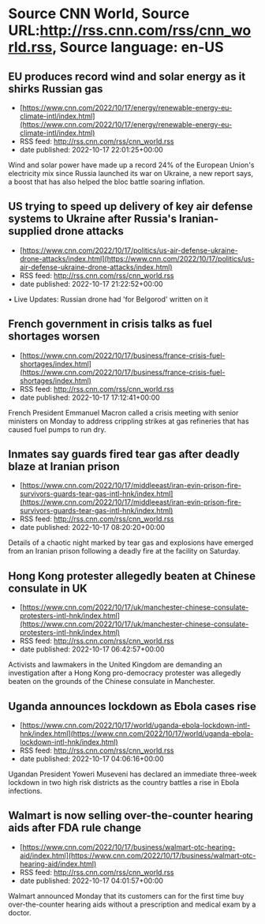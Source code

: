 # Source CNN World, Source URL:http://rss.cnn.com/rss/cnn_world.rss, Source language: en-US

## EU produces record wind and solar energy as it shirks Russian gas
 - [https://www.cnn.com/2022/10/17/energy/renewable-energy-eu-climate-intl/index.html](https://www.cnn.com/2022/10/17/energy/renewable-energy-eu-climate-intl/index.html)
 - RSS feed: http://rss.cnn.com/rss/cnn_world.rss
 - date published: 2022-10-17 22:01:25+00:00

Wind and solar power have made up a record 24% of the European Union's electricity mix since Russia launched its war on Ukraine, a new report says, a boost that has also helped the bloc battle soaring inflation.

## US trying to speed up delivery of key air defense systems to Ukraine after Russia's Iranian-supplied drone attacks
 - [https://www.cnn.com/2022/10/17/politics/us-air-defense-ukraine-drone-attacks/index.html](https://www.cnn.com/2022/10/17/politics/us-air-defense-ukraine-drone-attacks/index.html)
 - RSS feed: http://rss.cnn.com/rss/cnn_world.rss
 - date published: 2022-10-17 21:22:52+00:00

• Live Updates: Russian drone had 'for Belgorod' written on it

## French government in crisis talks as fuel shortages worsen
 - [https://www.cnn.com/2022/10/17/business/france-crisis-fuel-shortages/index.html](https://www.cnn.com/2022/10/17/business/france-crisis-fuel-shortages/index.html)
 - RSS feed: http://rss.cnn.com/rss/cnn_world.rss
 - date published: 2022-10-17 17:12:41+00:00

French President Emmanuel Macron called a crisis meeting with senior ministers on Monday to address crippling strikes at gas refineries that has caused fuel pumps to run dry.

## Inmates say guards fired tear gas after deadly blaze at Iranian prison
 - [https://www.cnn.com/2022/10/17/middleeast/iran-evin-prison-fire-survivors-guards-tear-gas-intl-hnk/index.html](https://www.cnn.com/2022/10/17/middleeast/iran-evin-prison-fire-survivors-guards-tear-gas-intl-hnk/index.html)
 - RSS feed: http://rss.cnn.com/rss/cnn_world.rss
 - date published: 2022-10-17 08:20:20+00:00

Details of a chaotic night marked by tear gas and explosions have emerged from an Iranian prison following a deadly fire at the facility on Saturday.

## Hong Kong protester allegedly beaten at Chinese consulate in UK
 - [https://www.cnn.com/2022/10/17/uk/manchester-chinese-consulate-protesters-intl-hnk/index.html](https://www.cnn.com/2022/10/17/uk/manchester-chinese-consulate-protesters-intl-hnk/index.html)
 - RSS feed: http://rss.cnn.com/rss/cnn_world.rss
 - date published: 2022-10-17 06:42:57+00:00

Activists and lawmakers in the United Kingdom are demanding an investigation after a Hong Kong pro-democracy protester was allegedly beaten on the grounds of the Chinese consulate in Manchester.

## Uganda announces lockdown as Ebola cases rise
 - [https://www.cnn.com/2022/10/17/world/uganda-ebola-lockdown-intl-hnk/index.html](https://www.cnn.com/2022/10/17/world/uganda-ebola-lockdown-intl-hnk/index.html)
 - RSS feed: http://rss.cnn.com/rss/cnn_world.rss
 - date published: 2022-10-17 04:06:16+00:00

Ugandan President Yoweri Museveni has declared an immediate three-week lockdown in two high risk districts as the country battles a rise in Ebola infections.

## Walmart is now selling over-the-counter hearing aids after FDA rule change
 - [https://www.cnn.com/2022/10/17/business/walmart-otc-hearing-aid/index.html](https://www.cnn.com/2022/10/17/business/walmart-otc-hearing-aid/index.html)
 - RSS feed: http://rss.cnn.com/rss/cnn_world.rss
 - date published: 2022-10-17 04:01:57+00:00

Walmart announced Monday that its customers can for the first time buy over-the-counter hearing aids without a prescription and medical exam by a doctor.
